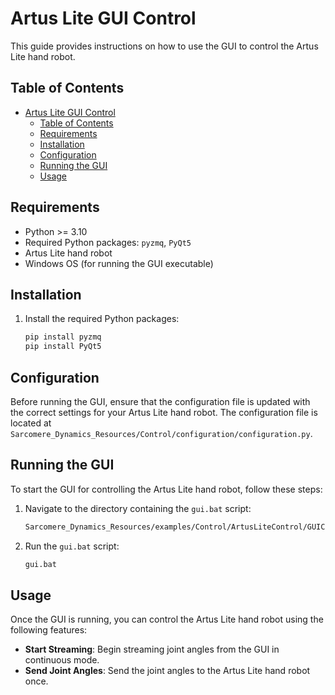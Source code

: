 # Artus Lite GUI Control

This guide provides instructions on how to use the GUI to control the Artus Lite hand robot.

## Table of Contents

- [Artus Lite GUI Control](#artus-lite-gui-control)
  - [Table of Contents](#table-of-contents)
  - [Requirements](#requirements)
  - [Installation](#installation)
  - [Configuration](#configuration)
  - [Running the GUI](#running-the-gui)
  - [Usage](#usage)

## Requirements

- Python >= 3.10
- Required Python packages: `pyzmq`, `PyQt5`
- Artus Lite hand robot
- Windows OS (for running the GUI executable)

## Installation


1. Install the required Python packages:
    ```sh
    pip install pyzmq
    pip install PyQt5
    ```

## Configuration

Before running the GUI, ensure that the configuration file is updated with the correct settings for your Artus Lite hand robot. The configuration file is located at `Sarcomere_Dynamics_Resources/Control/configuration/configuration.py`.

## Running the GUI

To start the GUI for controlling the Artus Lite hand robot, follow these steps:

1. Navigate to the directory containing the `gui.bat` script:
    ```sh
    Sarcomere_Dynamics_Resources/examples/Control/ArtusLiteControl/GUIControl
    ```

2. Run the `gui.bat` script:
    ```sh
    gui.bat
    ```


## Usage

Once the GUI is running, you can control the Artus Lite hand robot using the following features:

- **Start Streaming**: Begin streaming joint angles from the GUI in continuous mode.
- **Send Joint Angles**: Send the joint angles to the Artus Lite hand robot once.